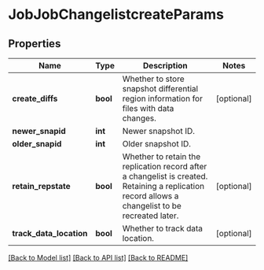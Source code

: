 # JobJobChangelistcreateParams

## Properties
Name | Type | Description | Notes
------------ | ------------- | ------------- | -------------
**create_diffs** | **bool** | Whether to store snapshot differential region information for files with data changes. | [optional] 
**newer_snapid** | **int** | Newer snapshot ID. | 
**older_snapid** | **int** | Older snapshot ID. | 
**retain_repstate** | **bool** | Whether to retain the replication record after a changelist is created. Retaining a replication record allows a changelist to be recreated later. | [optional] 
**track_data_location** | **bool** | Whether to track data location.  | [optional] 

[[Back to Model list]](../README.md#documentation-for-models) [[Back to API list]](../README.md#documentation-for-api-endpoints) [[Back to README]](../README.md)


